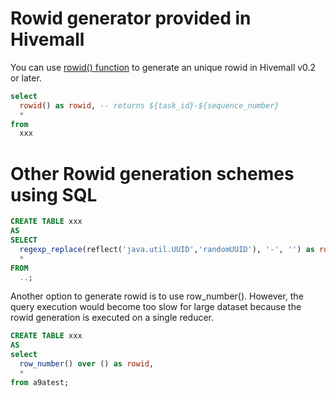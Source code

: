 <!--
  Licensed to the Apache Software Foundation (ASF) under one
  or more contributor license agreements.  See the NOTICE file
  distributed with this work for additional information
  regarding copyright ownership.  The ASF licenses this file
  to you under the Apache License, Version 2.0 (the
  "License"); you may not use this file except in compliance
  with the License.  You may obtain a copy of the License at

    http://www.apache.org/licenses/LICENSE-2.0

  Unless required by applicable law or agreed to in writing,
  software distributed under the License is distributed on an
  "AS IS" BASIS, WITHOUT WARRANTIES OR CONDITIONS OF ANY
  KIND, either express or implied.  See the License for the
  specific language governing permissions and limitations
  under the License.
-->

<!-- toc -->

# Rowid generator provided in Hivemall
You can use [rowid() function](https://github.com/myui/hivemall/blob/master/src/main/java/hivemall/tools/mapred/RowIdUDF.java) to generate an unique rowid in Hivemall v0.2 or later.
```sql
select
  rowid() as rowid, -- returns ${task_id}-${sequence_number}
  *
from 
  xxx
```

# Other Rowid generation schemes using SQL

```sql
CREATE TABLE xxx
AS
SELECT 
  regexp_replace(reflect('java.util.UUID','randomUUID'), '-', '') as rowid,
  *
FROM
  ..;
```

Another option to generate rowid is to use row_number(). 
However, the query execution would become too slow for large dataset because the rowid generation is executed on a single reducer.
```sql
CREATE TABLE xxx
AS
select 
  row_number() over () as rowid, 
  * 
from a9atest;
```
